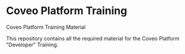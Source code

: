 # Coveo Platform Training
Coveo Platform Training Material

This repository contains all the required material for the Coveo Platform "Developer" Training.
